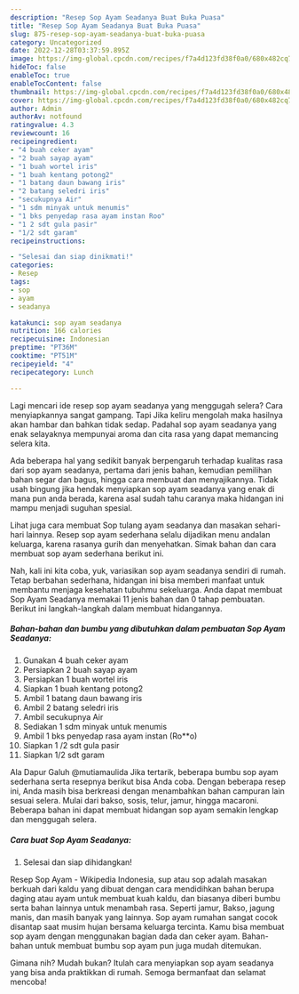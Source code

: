 ```yaml
---
description: "Resep Sop Ayam Seadanya Buat Buka Puasa"
title: "Resep Sop Ayam Seadanya Buat Buka Puasa"
slug: 875-resep-sop-ayam-seadanya-buat-buka-puasa
category: Uncategorized
date: 2022-12-28T03:37:59.895Z
image: https://img-global.cpcdn.com/recipes/f7a4d123fd38f0a0/680x482cq70/sop-ayam-seadanya-foto-resep-utama.jpg
hideToc: false
enableToc: true
enableTocContent: false
thumbnail: https://img-global.cpcdn.com/recipes/f7a4d123fd38f0a0/680x482cq70/sop-ayam-seadanya-foto-resep-utama.jpg
cover: https://img-global.cpcdn.com/recipes/f7a4d123fd38f0a0/680x482cq70/sop-ayam-seadanya-foto-resep-utama.jpg
author: Admin
authorAv: notfound
ratingvalue: 4.3
reviewcount: 16
recipeingredient:
- "4 buah ceker ayam"
- "2 buah sayap ayam"
- "1 buah wortel iris"
- "1 buah kentang potong2"
- "1 batang daun bawang iris"
- "2 batang seledri iris"
- "secukupnya Air"
- "1 sdm minyak untuk menumis"
- "1 bks penyedap rasa ayam instan Roo"
- "1 2 sdt gula pasir"
- "1/2 sdt garam"
recipeinstructions:

- "Selesai dan siap dinikmati!"
categories:
- Resep
tags:
- sop
- ayam
- seadanya

katakunci: sop ayam seadanya 
nutrition: 166 calories
recipecuisine: Indonesian
preptime: "PT36M"
cooktime: "PT51M"
recipeyield: "4"
recipecategory: Lunch

---
```



Lagi mencari ide resep sop ayam seadanya yang menggugah selera? Cara menyiapkannya sangat gampang. Tapi Jika keliru mengolah maka hasilnya akan hambar dan bahkan tidak sedap. Padahal sop ayam seadanya yang enak selayaknya mempunyai aroma dan cita rasa yang dapat memancing selera kita.


Ada beberapa hal yang sedikit banyak berpengaruh terhadap kualitas rasa dari sop ayam seadanya, pertama dari jenis bahan, kemudian pemilihan bahan segar dan bagus, hingga cara membuat dan menyajikannya. Tidak usah bingung jika hendak menyiapkan sop ayam seadanya yang enak di mana pun anda berada, karena asal sudah tahu caranya maka hidangan ini mampu menjadi suguhan spesial.

Lihat juga cara membuat Sop tulang ayam seadanya dan masakan sehari-hari lainnya. Resep sop ayam sederhana selalu dijadikan menu andalan keluarga, karena rasanya gurih dan menyehatkan. Simak bahan dan cara membuat sop ayam sederhana berikut ini.


Nah, kali ini kita coba, yuk, variasikan sop ayam seadanya sendiri di rumah. Tetap berbahan sederhana, hidangan ini bisa memberi manfaat untuk membantu menjaga kesehatan tubuhmu sekeluarga. Anda dapat membuat Sop Ayam Seadanya memakai 11 jenis bahan dan 0 tahap pembuatan. Berikut ini langkah-langkah dalam membuat hidangannya.

<!--inarticleads1-->

##### Bahan-bahan dan bumbu yang dibutuhkan dalam pembuatan Sop Ayam Seadanya:

1. Gunakan 4 buah ceker ayam
1. Persiapkan 2 buah sayap ayam
1. Persiapkan 1 buah wortel iris
1. Siapkan 1 buah kentang potong2
1. Ambil 1 batang daun bawang iris
1. Ambil 2 batang seledri iris
1. Ambil secukupnya Air
1. Sediakan 1 sdm minyak untuk menumis
1. Ambil 1 bks penyedap rasa ayam instan (Ro**o)
1. Siapkan 1 /2 sdt gula pasir
1. Siapkan 1/2 sdt garam


Ala Dapur Galuh @mutiamaulida Jika tertarik, beberapa bumbu sop ayam sederhana serta resepnya berikut bisa Anda coba. Dengan beberapa resep ini, Anda masih bisa berkreasi dengan menambahkan bahan campuran lain sesuai selera. Mulai dari bakso, sosis, telur, jamur, hingga macaroni. Beberapa bahan ini dapat membuat hidangan sop ayam semakin lengkap dan menggugah selera. 

<!--inarticleads2-->

##### Cara buat Sop Ayam Seadanya:


1. Selesai dan siap dihidangkan!

Resep Sop Ayam - Wikipedia Indonesia, sup atau sop adalah masakan berkuah dari kaldu yang dibuat dengan cara mendidihkan bahan berupa daging atau ayam untuk membuat kuah kaldu, dan biasanya diberi bumbu serta bahan lainnya untuk menambah rasa. Seperti jamur, Bakso, jagung manis, dan masih banyak yang lainnya. Sop ayam rumahan sangat cocok disantap saat musim hujan bersama keluarga tercinta. Kamu bisa membuat sop ayam dengan menggunakan bagian dada dan ceker ayam. Bahan-bahan untuk membuat bumbu sop ayam pun juga mudah ditemukan. 

Gimana nih? Mudah bukan? Itulah cara menyiapkan sop ayam seadanya yang bisa anda praktikkan di rumah. Semoga bermanfaat dan selamat mencoba!
